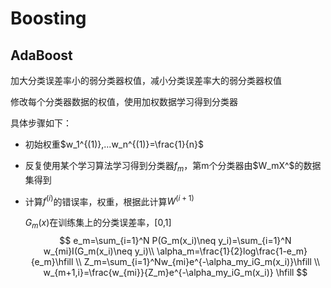 # Boosting

## AdaBoost

加大分类误差率小的弱分类器权值，减小分类误差率大的弱分类器权值

修改每个分类器数据的权值，使用加权数据学习得到分类器

具体步骤如下：

- 初始权重$w_1^{(1)},...w_n^{(1)}=\frac{1}{n}$

- 反复使用某个学习算法学习得到分类器$f_m$，第m个分类器由$W_mX^$的数据集得到

- 计算$f^{(i)}$的错误率，权重，根据此计算$W^{(i+1)}$

  $G_m(x)$在训练集上的分类误差率，[0,1]
  $$
  e_m=\sum_{i=1}^N P(G_m(x_i)\neq y_i)=\sum_{i=1}^N w_{mi}I(G_m(x_i)\neq y_i)\\
  \alpha_m=\frac{1}{2}log\frac{1-e_m}{e_m}\hfill \\
  Z_m=\sum_{i=1}^Nw_{mi}e^{-\alpha_my_iG_m(x_i)}\hfill \\
  w_{m+1,i}=\frac{w_{mi}}{Z_m}e^{-\alpha_my_iG_m(x_i)} \hfill
  $$
  
